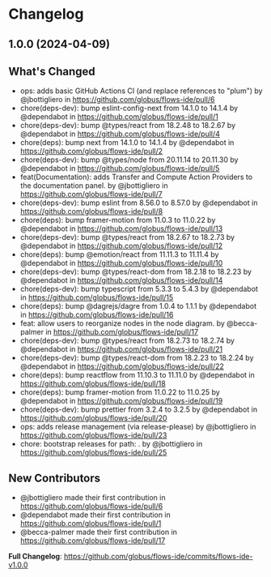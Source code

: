 # Changelog

## 1.0.0 (2024-04-09)

## What's Changed
* ops: adds basic GitHub Actions CI (and replace references to "plum") by @jbottigliero in https://github.com/globus/flows-ide/pull/6
* chore(deps-dev): bump eslint-config-next from 14.1.0 to 14.1.4 by @dependabot in https://github.com/globus/flows-ide/pull/1
* chore(deps-dev): bump @types/react from 18.2.48 to 18.2.67 by @dependabot in https://github.com/globus/flows-ide/pull/4
* chore(deps): bump next from 14.1.0 to 14.1.4 by @dependabot in https://github.com/globus/flows-ide/pull/2
* chore(deps-dev): bump @types/node from 20.11.14 to 20.11.30 by @dependabot in https://github.com/globus/flows-ide/pull/5
* feat(Documentation): adds Transfer and Compute Action Providers to the documentation panel. by @jbottigliero in https://github.com/globus/flows-ide/pull/7
* chore(deps-dev): bump eslint from 8.56.0 to 8.57.0 by @dependabot in https://github.com/globus/flows-ide/pull/8
* chore(deps): bump framer-motion from 11.0.3 to 11.0.22 by @dependabot in https://github.com/globus/flows-ide/pull/13
* chore(deps-dev): bump @types/react from 18.2.67 to 18.2.73 by @dependabot in https://github.com/globus/flows-ide/pull/12
* chore(deps): bump @emotion/react from 11.11.3 to 11.11.4 by @dependabot in https://github.com/globus/flows-ide/pull/10
* chore(deps-dev): bump @types/react-dom from 18.2.18 to 18.2.23 by @dependabot in https://github.com/globus/flows-ide/pull/14
* chore(deps-dev): bump typescript from 5.3.3 to 5.4.3 by @dependabot in https://github.com/globus/flows-ide/pull/15
* chore(deps): bump @dagrejs/dagre from 1.0.4 to 1.1.1 by @dependabot in https://github.com/globus/flows-ide/pull/16
* feat: allow users to reorganize nodes in the node diagram. by @becca-palmer in https://github.com/globus/flows-ide/pull/17
* chore(deps-dev): bump @types/react from 18.2.73 to 18.2.74 by @dependabot in https://github.com/globus/flows-ide/pull/21
* chore(deps-dev): bump @types/react-dom from 18.2.23 to 18.2.24 by @dependabot in https://github.com/globus/flows-ide/pull/22
* chore(deps): bump reactflow from 11.10.3 to 11.11.0 by @dependabot in https://github.com/globus/flows-ide/pull/18
* chore(deps): bump framer-motion from 11.0.22 to 11.0.25 by @dependabot in https://github.com/globus/flows-ide/pull/19
* chore(deps-dev): bump prettier from 3.2.4 to 3.2.5 by @dependabot in https://github.com/globus/flows-ide/pull/20
* ops: adds release management (via release-please) by @jbottigliero in https://github.com/globus/flows-ide/pull/23
* chore: bootstrap releases for path: . by @jbottigliero in https://github.com/globus/flows-ide/pull/25

## New Contributors
* @jbottigliero made their first contribution in https://github.com/globus/flows-ide/pull/6
* @dependabot made their first contribution in https://github.com/globus/flows-ide/pull/1
* @becca-palmer made their first contribution in https://github.com/globus/flows-ide/pull/17

**Full Changelog**: https://github.com/globus/flows-ide/commits/flows-ide-v1.0.0
